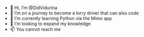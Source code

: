- 👋 Hi, I’m @DidVidurina
- 👀 I’m on a journey to become a lorry driver that can also code
- 🌱 I’m currently learning Python via the Mimo app
- 💞️ I’m looking to expand my knowledge 
- 📫 You cannot reach me

<!---
DidVidurina/DidVidurina is a ✨ special ✨ repository because its `README.md` (this file) appears on your GitHub profile.
You can click the Preview link to take a look at your changes.
--->
